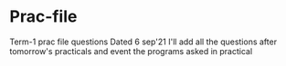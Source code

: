 # Prac-file
Term-1 prac file questions
Dated 6 sep'21
I'll add all the questions after tomorrow's practicals and event the programs asked in practical